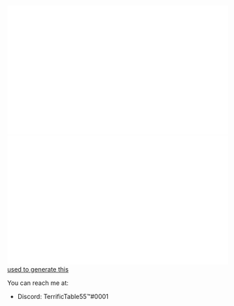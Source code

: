 ![](https://github.com/TerrificTable/github-stats/blob/master/generated/overview.svg)
![](https://github.com/TerrificTable/github-stats/blob/master/generated/languages.svg)
[used to generate this](https://github.com/jstrieb/github-stats)

You can reach me at:
  - Discord: TerrificTable55™#0001
